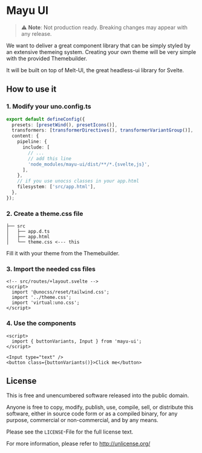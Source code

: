 # Mayu UI

> ⚠️ **Note**: Not production ready. Breaking changes may appear with any release.

We want to deliver a great component library that can be simply styled by an extensive themeing system.
Creating your own theme will be very simple with the provided Themebuilder.

It will be built on top of Melt-UI, the great headless-ui library for Svelte.

## How to use it

### 1. Modify your uno.config.ts

```ts
export default defineConfig({
  presets: [presetWind(), presetIcons()],
  transformers: [transformerDirectives(), transformerVariantGroup()],
  content: {
    pipeline: {
      include: [
        // ...
        // add this line
        'node_modules/mayu-ui/dist/**/*.{svelte,js}',
      ],
    },
    // if you use unocss classes in your app.html
    filesystem: ['src/app.html'],
  },
});
```

### 2. Create a theme.css file

```
├── src
│   ├── app.d.ts
│   ├── app.html
│   └── theme.css <--- this
```

Fill it with your theme from the Themebuilder.

### 3. Import the needed css files

```svelte
<!-- src/routes/+layout.svelte -->
<script>
  import '@unocss/reset/tailwind.css';
  import '../theme.css';
  import 'virtual:uno.css';
</script>
```

### 4. Use the components

```svelte
<script>
  import { buttonVariants, Input } from 'mayu-ui';
</script>

<Input type="text" />
<button class={buttonVariants()}>Click me</button>
```

## License

This is free and unencumbered software released into the public domain.

Anyone is free to copy, modify, publish, use, compile, sell, or distribute this software, either in source code form or as a compiled binary, for any purpose, commercial or non-commercial, and by any means.

Please see the `LICENSE`-File for the full license text.

For more information, please refer to <http://unlicense.org/>
